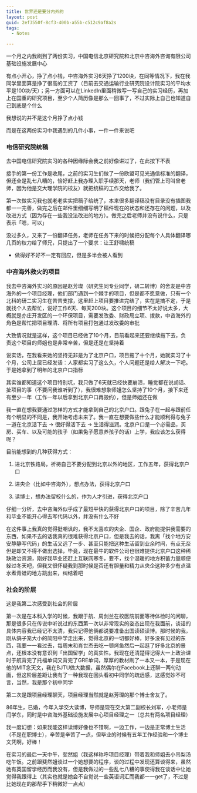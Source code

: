 ```yaml
---
title: 世界还是要分内外的
layout: post
guid: 2ef3550f-8cf3-400b-a55b-c512c9af8a2s
tags:
  - Notes

---
```


一个月之内我刷到了两份实习，中国电信北京研究院和北京中咨海外咨询有限公司基础设施发展中心

有点小开心，挣了点小钱，中咨海外实习6天挣了1200块，在同等情况下，我在我同学里面算是挣了很高的工资了（目前去交通运输行业研究院设计院实习的平均水平是100块/天）；另一方面可以在LinkedIn里面稍微写一写自己的实习经历，再加上在国重的研究项目，至少个人简历像是那么一回事了，不过实际上自己也知道自己到底是个什么

我想说的并不是这个月挣了点小钱

而是在这两份实习中我遇到的几件小事，一件一件来说吧

### 电信研究院统稿

去中国电信研究院实习的各种因缘际会我之前好像讲过了，在此按下不表

接手的第一份工作是收尾，之前的实习生们做了一份欧盟可见光通信标准的翻译，但还全是乱七八糟的，恰好赶上我办理入职手续那天，老师（我们管上司叫曾老师，因为他是交大理学院的校友）就把统稿的工作交给我了。

第一次做实习我也就老老实实把稿子给统了，本来很多翻译稿没有目录没有插图我都一一完善，做完之后在邮件里细细写明了稿件现在的状态和还存在的问题，以及改进方式（因为存在一些我没法改进的地方）。做完之后老师并没有说什么，只是表示「嗯，可以」

没过多久，又来了一份翻译任务，老师在任务下来的时候把分配每个人具体翻译哪几页的权力给了师兄，只提出了一个要求：让王舒啸统稿

+ 做得好不好不一定有回应，但是多半会被人看到

### 中咨海外救火的项目

我去中咨海外实习的原因是赵芳璨（研究生同专业同学，研二转博）的舍友是中咨海外的一个项目经理，他们部门遇到一个棘手的项目，但是都不愿意做，只有一个北科的研二实习生在苦苦支撑，这里赶上项目要推进完结了，实在是搞不定，于是就找个人去帮忙，说好工作6天、每天200块。这个项目的细节不太好说太多，大概就是亦庄开发区的一个环保项目，需要发改委、财政局立项、拨款，中咨海外的角色是帮忙把项目理清、将所有项目打包通过发改委的审批

大致情况就是这样，这个项目已经做了10个月，目前看起来还要继续拖下去，负责这个项目的师姐也是非常辛苦，但是还是在坚持着

说实话，在我看来她的坚持无非是为了北京户口，项目拖了十个月，她就实习了十个月，公司上层已经发话：人家都实习了这么久，个人问题还是给人解决一下吧。于是她拿到了明年的北京户口指标

其实谁都知道这个项目特别坑，我只做了6天就已经快要崩溃，睡觉都在说胡话、扯项目的事（不要问我谁听到了），我很难想象师姐怎么坚持了10个月，接下来还有至少一年（工作一年以后拿到北京户口再毁约），但是师姐还在做

我一直在想我要通过怎样的方式才能拿到自己的北京户口。跟兔子在一起与跟前任有个明显的不同是，我开始考虑未来了。我一直在想要做些什么才能顺利得与兔子一道在北京活下去 → 很好得活下去 → 生活得滋润。北京户口是一个必需品，买房、买车、以及可能的孩子（如果兔子愿意养孩子的话）上学，我应该怎么获得呢？

目前能想到的几种获得方式：

1. 进北京铁路局，祈祷自己不要分配到北京以外的地区，工作五年，获得北京户口

2. 进央企（比如中咨海外），想点办法，获得北京户口

3. 读博士，想办法留校什么的，作为人才引进，获得北京户口

仔细一分析，去中咨海外似乎成了最短平快的获得北京户口的项目，除了辛苦几年和毕业不能开心得去写代码以外，并没有什么不好

在这件事上我真的觉得挺嘲讽的，我不太喜欢的央企、国企、政府能提供我需要的东西，如果不去的话我真的很难获得北京户口，但是我去的话，我离「找个地方安安静静写代码」的生活又远了一步、甚至只能把这种生活留到业余时间，有点无奈但是却又不得不做出选择，毕竟，现在最牛的软件公司也很难提供北京户口这种稀缺政治资源，刚好我毕业还赶上互联网寒冬，要不，找个温暖的地方积蓄力量顺便躲过冬天吧，但我又很怀疑我到那时候是否还有胆量和精力从央企这种多少有点温水煮青蛙的地方跳出来，纠结着吧

### 社会的阶层

这是我第二次感受到社会的阶层

第一次是在本科入学的时候，我跟于航、周剑兰在校医院前面等待体检时的闲聊，那是很多只在传说中听说过的东西第一次以非常现实的姿态出现在我面前，谈话的具体内容我已经记不太清，我只记得他俩都说要准备出国读硕读博。那时候的我，刚从鸽子笼大小的简阳中学走出来，觉得北京的一切都好棒，好多没有见过的东西，我要一一看过去，每周末和肖世杰去吃一顿烤鱼然后一起逛了好多北京的景点，还根本没有意识到「出国留学」的真实性。我现在还清楚得记得大一上政治课时于航背完了托福单词又背完了GRE单词，厚厚的教材刷了一本又一本，于是现在他的MIT念天文，我在BJTU做大数据，虽然偶尔在Facebook上还聊一两句动画，但这阶层差距让我有了一种我现在回头看初中同学的疏远感，这感觉妙不可言，当然，我是那个初中同学

第二次是跟项目经理聊天，项目经理当然就是赵芳璨的那个博士舍友了。

86年生，已婚，今年入学交大读博，导师是现在交大第二副校长刘军，小老师是闫学东，同时是中咨海外基础设施发展中心项目经理之一（总共有两名项目经理）

我一度幻想：如果我能这样读博好像也不错啊，一边工作，一边是正常博士生活（不是在职博士），辛苦是辛苦了一点，但毕业的时候有五年工作经验和一个博士文凭啊，好棒！

在实习的最后一天中午，斐然姐（我这样称呼项目经理）带着我和师姐去小吊梨汤吃午饭。之前跟斐然姐谈过一个她想要的程序，谈的过程中发现还算谈得来，虽然她有英国留学经历而我没有，但是我做过的一些乱七八糟的事使得我在谈话中让她觉得我跟得上（其实也就是她会不自觉说一些英语词汇而我都一一get了，不过是比她现在的那帮手下稍微好一点点）